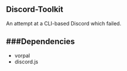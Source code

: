Discord-Toolkit
---
An attempt at a CLI-based Discord which failed.

###Dependencies
---
* vorpal
* discord.js
